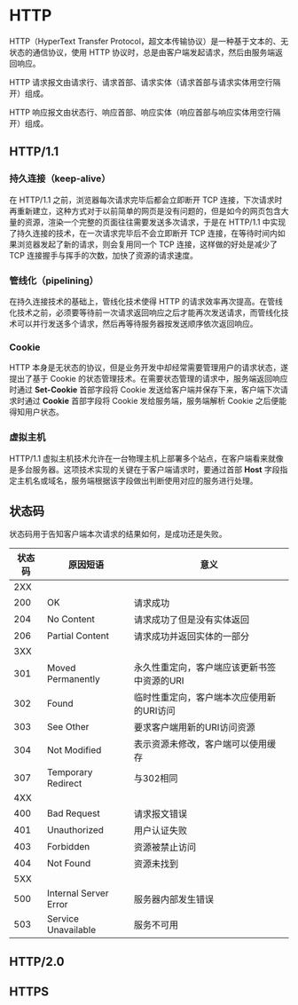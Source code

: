 # HTTP

HTTP（HyperText Transfer Protocol，超文本传输协议）是一种基于文本的、无状态的通信协议，使用 HTTP 协议时，总是由客户端发起请求，然后由服务端返回响应。

<ImageBox src="/frontend-notes/images/http.jpg" title="HTTP 交互" />

HTTP 请求报文由请求行、请求首部、请求实体（请求首部与请求实体用空行隔开）组成。

<ImageBox src="/frontend-notes/images/http-request.jpg" title="HTTP 请求报文" />

HTTP 响应报文由状态行、响应首部、响应实体（响应首部与响应实体用空行隔开）组成。

<ImageBox src="/frontend-notes/images/http-response.jpg" title="HTTP 响应报文" />

## HTTP/1.1

### 持久连接（keep-alive）

在 HTTP/1.1 之前，浏览器每次请求完毕后都会立即断开 TCP 连接，下次请求时再重新建立，这种方式对于以前简单的网页是没有问题的，但是如今的网页包含大量的资源，渲染一个完整的页面往往需要发送多次请求，于是在 HTTP/1.1 中实现了持久连接的技术，在一次请求完毕后不会立即断开 TCP 连接，在等待时间内如果浏览器发起了新的请求，则会复用同一个 TCP 连接，这样做的好处是减少了 TCP 连接握手与挥手的次数，加快了资源的请求速度。

<ImageBox src="/frontend-notes/images/keep-alive.jpg" title="HTTP 持久连接" />

### 管线化（pipelining）

在持久连接技术的基础上，管线化技术使得 HTTP 的请求效率再次提高。在管线化技术之前，必须要等待前一次请求返回响应之后才能再次发送请求，而管线化技术可以并行发送多个请求，然后再等待服务器按发送顺序依次返回响应。

<ImageBox src="/frontend-notes/images/pipelining.jpg" title="HTTP 管线化" />

### Cookie

HTTP 本身是无状态的协议，但是业务开发中却经常需要管理用户的请求状态，遂提出了基于 Cookie 的状态管理技术。在需要状态管理的请求中，服务端返回响应时通过 **Set-Cookie** 首部字段将 Cookie 发送给客户端并保存下来，客户端下次请求时通过 **Cookie** 首部字段将 Cookie 发给服务端，服务端解析 Cookie 之后便能得知用户状态。

<ImageBox src="/frontend-notes/images/cookie-before.jpg" title="获取 Cookie 之前" />

<ImageBox src="/frontend-notes/images/cookie-after.jpg" title="获取 Cookie 之后" />

### 虚拟主机

HTTP/1.1 虚拟主机技术允许在一台物理主机上部署多个站点，在客户端看来就像是多台服务器。这项技术实现的关键在于客户端请求时，要通过首部 **Host** 字段指定主机名或域名，服务端根据该字段做出判断使用对应的服务进行处理。

<ImageBox src="/frontend-notes/images/virtual-host.jpg" title="虚拟主机技术" />

## 状态码

状态码用于告知客户端本次请求的结果如何，是成功还是失败。

状态码 | 原因短语 | 意义 
----- | -------- | ----
2XX   |          |          
200   | OK       | 请求成功
204   | No Content | 请求成功了但是没有实体返回
206   | Partial Content | 请求成功并返回实体的一部分
3XX   |          |
301   | Moved Permanently | 永久性重定向，客户端应该更新书签中资源的URI
302   | Found    | 临时性重定向，客户端本次应使用新的URI访问
303   | See Other | 要求客户端用新的URI访问资源
304   | Not Modified | 表示资源未修改，客户端可以使用缓存
307   | Temporary Redirect | 与302相同
4XX   |          |
400   | Bad Request | 请求报文错误
401   | Unauthorized | 用户认证失败
403   | Forbidden | 资源被禁止访问
404   | Not Found | 资源未找到
5XX   |           |
500   | Internal Server Error | 服务器内部发生错误
503   | Service Unavailable | 服务不可用

## HTTP/2.0

## HTTPS

